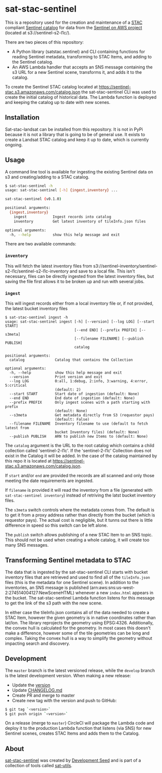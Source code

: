 # sat-stac-sentinel

This is a repository used for the creation and maintenance of a [STAC](https://github.com/radiantearth/stac-spec) compliant [Sentinel catalog](https://sentinel-stac.s3.amazonaws.com/catalog.json) for data from the [Sentinel on AWS project](https://registry.opendata.aws/sentinel-2/) (located at s3://sentinel-s2-l1c/).

There are two pieces of this repository:

- A Python library (satstac.sentinel) and CLI containing functions for reading Sentinel metadata, transforming to STAC Items, and adding to the Sentinel catalog.
- An AWS Lambda handler that accepts an SNS message containing the s3 URL for a new Sentinel scene, transforms it, and adds it to the catalog.

To create the Sentinel STAC catalog located at https://sentinel-stac.s3.amazonaws.com/catalog.json the sat-stac-sentinel CLI was used to create the initial catalog of historical data. The Lambda function is deployed and keeping the catalog up to date with new scenes.

## Installation

Sat-stac-landsat can be installed from this repository. It is not in PyPi because it is not a library that is going to be of general use. It exists to create a Landsat STAC catalog and keep it up to date, which is currently ongoing.


## Usage

A command line tool is available for ingesting the existing Sentinel data on s3 and creating/adding to a STAC catalog.

```bash
$ sat-stac-sentinel -h
usage: sat-stac-sentinel [-h] {ingest,inventory} ...

sat-stac-sentinel (v0.1.0)

positional arguments:
  {ingest,inventory}
    ingest            Ingest records into catalog
    inventory         Get latest inventory of tileInfo.json files

optional arguments:
  -h, --help          show this help message and exit
```

There are two available commands:

### `inventory`

This will fetch the latest inventory files from s3://sentinel-inventory/sentinel-s2-l1c/sentinel-s2-l1c-inventory and save to a local file. This isn't necessary, files can be directly ingested from the latest inventory files, but saving the file first allows it to be broken up and run with several jobs.

### `ingest`

This will ingest records either from a local inventory file or, if not provided, the latest bucket inventory files

```
$ sat-stac-sentinel ingest -h
usage: sat-stac-sentinel ingest [-h] [--version] [--log LOG] [--start START]
                                [--end END] [--prefix PREFIX] [--s3meta]
                                [--filename FILENAME] [--publish PUBLISH]
                                catalog

positional arguments:
  catalog              Catalog that contains the Collection

optional arguments:
  -h, --help           show this help message and exit
  --version            Print version and exit
  --log LOG            0:all, 1:debug, 2:info, 3:warning, 4:error, 5:critical
                       (default: 2)
  --start START        Start date of ingestion (default: None)
  --end END            End date of ingestion (default: None)
  --prefix PREFIX      Only ingest scenes with a path starting with prefix
                       (default: None)
  --s3meta             Get metadata directly from S3 (requestor pays)
                       (default: False)
  --filename FILENAME  Inventory filename to use (default to fetch latest from
                       bucket Inventory files) (default: None)
  --publish PUBLISH    ARN to publish new Items to (default: None)
```

The `catalog` argument is the URL to the root catalog which contains a child collection called 'sentinel-2-l1c'. If the 'sentinel-2-l1c' Collection does not exist in the Catalog it will be added. In the case of the catalog maintained by this repo it is located at https://sentinel-stac.s3.amazonaws.com/catalog.json.

If `start` and/or `end` are provided the records are all scanned and only those meeting the date requirements are ingested.

If `filename` is provided it will read the inventory from a file (generated with `sat-stac-sentinel inventory`) instead of retriving the latst bucket inventory files.

The `s3meta` switch controls where the metadata comes from. The default is to get it from a proxy address rather than directly from the bucket (which is requestor pays). The actual cost is negligible, but it tunns out there is little difference in speed so this switch can be left alone.

The `publish` switch allows publishing of a new STAC Item to an SNS topic. This should not be used when creating a whole catalog, it will create too many SNS messages.

## Transforming Sentinel metadata to STAC

The data that is ingested by the sat-stac-sentinel CLI starts with bucket inventory files that are retrieved and used to find all of the `tileInfo.json` files (this is the metadata for one Sentinel scene). In addition to the inventories, an SNS message is published (arn:aws:sns:us-west-2:274514004127:NewSceneHTML) whenever a new `index.html` appears in the bucket. The sat-stac-sentinel Lambda function listens for this message to get the link of the s3 path with the new scene.

In either case the tileInfo.json contains all of the data needed to create a STAC Item, however the given geometry is in native coordinates rather than lat/lon. The library reprojects the geometry using EPSG:4326. Additionally, the convex hull is calculated for the geometry. In most cases this doesn't make a difference, however some of the tile geometries can be long and complex. Taking the convex hull is a way to simplify the geometry without impacting search and discovery.

## Development

The `master` branch is the latest versioned release, while the `develop` branch is the latest development version. When making a new release:

- Update the [version](satstac.sentinel.version.py)
- Update [CHANGELOG.md](CHANGELOG.md)
- Create PR and merge to master
- Create new tag with the version and push to GitHub:

```bash
$ git tag `<version>`
$ git push origin `<version>`
```

On a release (merge to `master`) CircleCI will package the Lambda code and deploy it to the production Lambda function that listens (via SNS) for new Sentinel scenes, creates STAC Items and adds them to the Catalog.


## About
[sat-stac-sentinel](https://github.com/sat-utils/sat-stac-sentinel) was created by [Development Seed](<http://developmentseed.org>) and is part of a collection of tools called [sat-utils](https://github.com/sat-utils).
